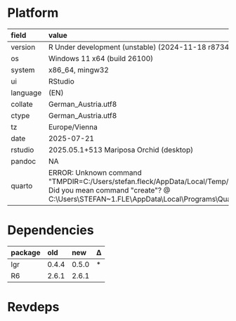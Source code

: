 # Platform

|field    |value                                                                                                                                                                                                    |
|:--------|:--------------------------------------------------------------------------------------------------------------------------------------------------------------------------------------------------------|
|version  |R Under development (unstable) (2024-11-18 r87347 ucrt)                                                                                                                                                  |
|os       |Windows 11 x64 (build 26100)                                                                                                                                                                             |
|system   |x86_64, mingw32                                                                                                                                                                                          |
|ui       |RStudio                                                                                                                                                                                                  |
|language |(EN)                                                                                                                                                                                                     |
|collate  |German_Austria.utf8                                                                                                                                                                                      |
|ctype    |German_Austria.utf8                                                                                                                                                                                      |
|tz       |Europe/Vienna                                                                                                                                                                                            |
|date     |2025-07-21                                                                                                                                                                                               |
|rstudio  |2025.05.1+513 Mariposa Orchid (desktop)                                                                                                                                                                  |
|pandoc   |NA                                                                                                                                                                                                       |
|quarto   |ERROR: Unknown command "TMPDIR=C:/Users/stefan.fleck/AppData/Local/Temp/Rtmp0S7nXQ/filea8f01c6cc77". Did you mean command "create"? @ C:\Users\STEFAN~1.FLE\AppData\Local\Programs\Quarto\bin\quarto.exe |

# Dependencies

|package |old   |new   |Δ  |
|:-------|:-----|:-----|:--|
|lgr     |0.4.4 |0.5.0 |*  |
|R6      |2.6.1 |2.6.1 |   |

# Revdeps


